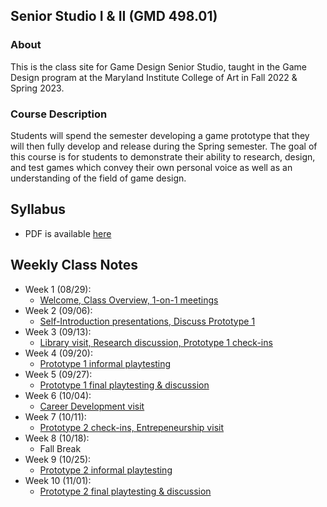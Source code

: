 ## Senior Studio I & II (GMD 498.01)

### About
This is the class site for Game Design Senior Studio, taught in the Game Design program at the Maryland Institute College of Art in Fall 2022 & Spring 2023.

### Course Description
Students will spend the semester developing a game prototype that they will then fully develop and release during the Spring semester. The goal of this course is for students to demonstrate their ability to research, design, and test games which convey their own personal voice as well as an understanding of the field of game design.


## Syllabus
- PDF is available [here](https://docs.google.com/document/d/1Kbk7FH3_x0SqIGCmn7EqubIOWVn83O7voqDWuWkBntM/edit?usp=sharing)

## Weekly Class Notes
- Week 1 (08/29):
  - [Welcome, Class Overview, 1-on-1 meetings](week1.md)
- Week 2 (09/06):
  - [Self-Introduction presentations, Discuss Prototype 1](week2.md)
- Week 3 (09/13):
  - [Library visit, Research discussion, Prototype 1 check-ins](week3.md)
- Week 4 (09/20):
  - [Prototype 1 informal playtesting](week4.md)
- Week 5 (09/27):
  - [Prototype 1 final playtesting & discussion](week5.md)
- Week 6 (10/04):
  - [Career Development visit](week6.md)
- Week 7 (10/11):
  - [Prototype 2 check-ins, Entrepeneurship visit](week7.md)
- Week 8 (10/18):
  - Fall Break
- Week 9 (10/25):
  - [Prototype 2 informal playtesting](week9.md)
- Week 10 (11/01):
  - [Prototype 2 final playtesting & discussion](week10.md)